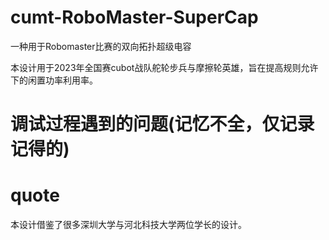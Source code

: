 # cumt-RoboMaster-SuperCap
一种用于Robomaster比赛的双向拓扑超级电容

本设计用于2023年全国赛cubot战队舵轮步兵与摩擦轮英雄，旨在提高规则允许下的闲置功率利用率。

# 调试过程遇到的问题(记忆不全，仅记录记得的)

# quote
本设计借鉴了很多深圳大学与河北科技大学两位学长的设计。
